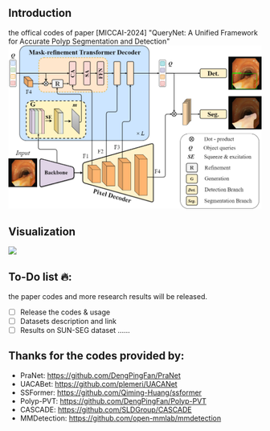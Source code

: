## Introduction
the offical codes of paper [MICCAI-2024] "QueryNet: A Unified Framework for Accurate Polyp Segmentation and Detection"
<img src="/Figures/query_net.png">

## Visualization
<img src="/Figures/comparison.png">

## To-Do list 🔥:
the paper codes and more research results will be released.
- [ ] Release the codes & usage
- [ ] Datasets description and link
- [ ] Results on SUN-SEG dataset
......

## Thanks for the codes provided by:
- PraNet: https://github.com/DengPingFan/PraNet
- UACABet: https://github.com/plemeri/UACANet
- SSFormer: https://github.com/Qiming-Huang/ssformer
- Polyp-PVT: https://github.com/DengPingFan/Polyp-PVT
- CASCADE: https://github.com/SLDGroup/CASCADE
- MMDetection: https://github.com/open-mmlab/mmdetection
